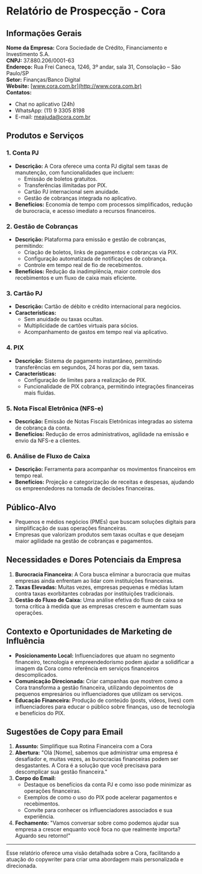 # Relatório de Prospecção - Cora

## Informações Gerais
**Nome da Empresa:** Cora Sociedade de Crédito, Financiamento e Investimento S.A.  
**CNPJ:** 37.880.206/0001-63  
**Endereço:** Rua Frei Caneca, 1246, 3º andar, sala 31, Consolação – São Paulo/SP  
**Setor:** Finanças/Banco Digital   
**Website:** [www.cora.com.br](http://www.cora.com.br)  
**Contatos:**  
- Chat no aplicativo (24h)  
- WhatsApp: (11) 9 3305 8198  
- E-mail: meajuda@cora.com.br  

## Produtos e Serviços
### 1. Conta PJ
- **Descrição:** A Cora oferece uma conta PJ digital sem taxas de manutenção, com funcionalidades que incluem:
  - Emissão de boletos gratuitos.
  - Transferências ilimitadas por PIX.
  - Cartão PJ internacional sem anuidade.
  - Gestão de cobranças integrada no aplicativo.
- **Benefícios:** Economia de tempo com processos simplificados, redução de burocracia, e acesso imediato a recursos financeiros.

### 2. Gestão de Cobranças
- **Descrição:** Plataforma para emissão e gestão de cobranças, permitindo:
  - Criação de boletos, links de pagamentos e cobranças via PIX.
  - Configuração automatizada de notificações de cobrança.
  - Controle em tempo real de fio de recebimentos.
- **Benefícios:** Redução da inadimplência, maior controle dos recebimentos e um fluxo de caixa mais eficiente.

### 3. Cartão PJ
- **Descrição:** Cartão de débito e crédito internacional para negócios.
- **Características:**
  - Sem anuidade ou taxas ocultas.
  - Multiplicidade de cartões virtuais para sócios.
  - Acompanhamento de gastos em tempo real via aplicativo.

### 4. PIX
- **Descrição:** Sistema de pagamento instantâneo, permitindo transferências em segundos, 24 horas por dia, sem taxas.
- **Características:** 
  - Configuração de limites para a realização de PIX.
  - Funcionalidade de PIX cobrança, permitindo integrações financeiras mais fluídas.

### 5. Nota Fiscal Eletrônica (NFS-e)
- **Descrição:** Emissão de Notas Fiscais Eletrônicas integradas ao sistema de cobrança da conta.
- **Benefícios:** Redução de erros administrativos, agilidade na emissão e envio da NFS-e a clientes.

### 6. Análise de Fluxo de Caixa
- **Descrição:** Ferramenta para acompanhar os movimentos financeiros em tempo real.
- **Benefícios:** Projeção e categorização de receitas e despesas, ajudando os empreendedores na tomada de decisões financeiras.

## Público-Alvo
- Pequenos e médios negócios (PMEs) que buscam soluções digitais para simplificação de suas operações financeiras.
- Empresas que valorizam produtos sem taxas ocultas e que desejam maior agilidade na gestão de cobranças e pagamentos.

## Necessidades e Dores Potenciais da Empresa
1. **Burocracia Financeira:** A Cora busca eliminar a burocracia que muitas empresas ainda enfrentam ao lidar com instituições financeiras.
2. **Taxas Elevadas:** Muitas vezes, empresas pequenas e médias lutam contra taxas exorbitantes cobradas por instituições tradicionais.
3. **Gestão do Fluxo de Caixa:** Uma análise efetiva do fluxo de caixa se torna crítica à medida que as empresas crescem e aumentam suas operações.

## Contexto e Oportunidades de Marketing de Influência
- **Posicionamento Local:** Influenciadores que atuam no segmento financeiro, tecnologia e empreendedorismo podem ajudar a solidificar a imagem da Cora como referência em serviços financeiros descomplicados.
- **Comunicação Direcionada:** Criar campanhas que mostrem como a Cora transforma a gestão financeira, utilizando depoimentos de pequenos empresários ou influenciadores que utilizam os serviços.
- **Educação Financeira:** Produção de conteúdo (posts, vídeos, lives) com influenciadores para educar o público sobre finanças, uso de tecnologia e benefícios do PIX.

## Sugestões de Copy para Email
1. **Assunto:** Simplifique sua Rotina Financeira com a Cora
2. **Abertura:** "Olá [Nome], sabemos que administrar uma empresa é desafiador e, muitas vezes, as burocracias financeiras podem ser desgastantes. A Cora é a solução que você precisava para descomplicar sua gestão financeira."
3. **Corpo do Email:** 
   - Destaque os benefícios da conta PJ e como isso pode minimizar as operações financeiras.
   - Exemplos de como o uso do PIX pode acelerar pagamentos e recebimentos.
   - Convite para conhecer os influenciadores associados e sua experiência.
4. **Fechamento:** "Vamos conversar sobre como podemos ajudar sua empresa a crescer enquanto você foca no que realmente importa? Aguardo seu retorno!"

---
Esse relatório oferece uma visão detalhada sobre a Cora, facilitando a atuação do copywriter para criar uma abordagem mais personalizada e direcionada.
